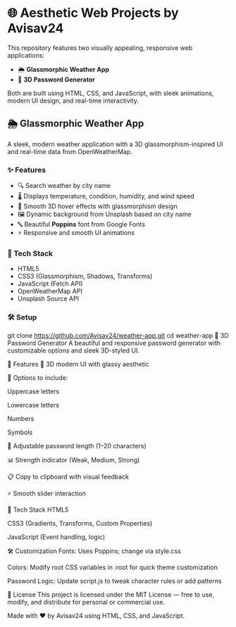# 🌐 Aesthetic Web Projects by Avisav24

This repository features two visually appealing, responsive web applications:
- 🌦️ **Glassmorphic Weather App**
- 🔐 **3D Password Generator**

Both are built using HTML, CSS, and JavaScript, with sleek animations, modern UI design, and real-time interactivity.

## 🌦️ Glassmorphic Weather App

A sleek, modern weather application with a 3D glassmorphism-inspired UI and real-time data from OpenWeatherMap.

### ✨ Features

- 🔍 Search weather by city name
- 🌡️ Displays temperature, condition, humidity, and wind speed
- 💅 Smooth 3D hover effects with glassmorphism design
- 🖼️ Dynamic background from Unsplash based on city name
- 🔤 Beautiful **Poppins** font from Google Fonts
- ⚡ Responsive and smooth UI animations

### 🔧 Tech Stack

- HTML5
- CSS3 (Glassmorphism, Shadows, Transforms)
- JavaScript (Fetch API)
- OpenWeatherMap API
- Unsplash Source API

### 🛠 Setup

git clone https://github.com/Avisav24/weather-app.git
cd weather-app
🔐 3D Password Generator
A beautiful and responsive password generator with customizable options and sleek 3D-styled UI.

🌟 Features
🎨 3D modern UI with glassy aesthetic

🔢 Options to include:

Uppercase letters

Lowercase letters

Numbers

Symbols

📏 Adjustable password length (1–20 characters)

📊 Strength indicator (Weak, Medium, Strong)

📋 Copy to clipboard with visual feedback

⚡ Smooth slider interaction

🔧 Tech Stack
HTML5

CSS3 (Gradients, Transforms, Custom Properties)

JavaScript (Event handling, logic)

🛠 Customization
Fonts: Uses Poppins; change via style.css

Colors: Modify root CSS variables in :root for quick theme customization

Password Logic: Update script.js to tweak character rules or add patterns

📄 License
This project is licensed under the MIT License — free to use, modify, and distribute for personal or commercial use.

Made with ❤️ by Avisav24 using HTML, CSS, and JavaScript.
